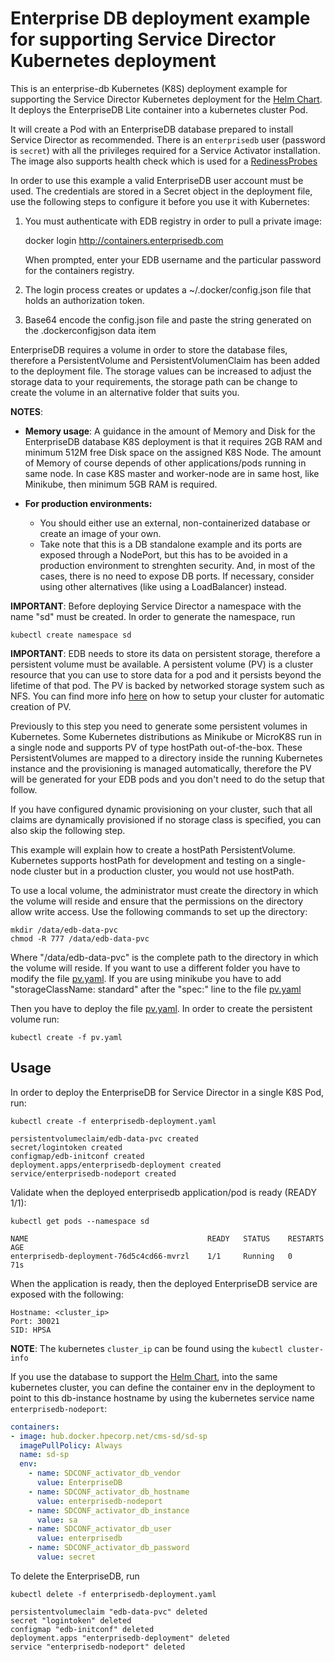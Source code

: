 # Enterprise DB deployment example for supporting Service Director Kubernetes deployment

This is an enterprise-db Kubernetes (K8S) deployment example for supporting the Service Director Kubernetes deployment for the [Helm Chart](/kubernetes/helm). It deploys the EnterpriseDB Lite container into a kubernetes cluster Pod.

It will create a Pod with an EnterpriseDB database prepared to install Service Director as recommended. There is an `enterprisedb` user (password is `secret`) with all the privileges required for a Service Activator installation. The image also supports health check which is used for a [RedinessProbes](https://kubernetes.io/docs/tasks/configure-pod-container/configure-liveness-readiness-probes/)

In order to use this example a valid EnterpriseDB user account must be used. The credentials are stored in a Secret object in the deployment file, use the following steps to configure it before you use it with Kubernetes:

1. You must authenticate with EDB registry in order to pull a private image:

    docker login http://containers.enterprisedb.com

    When prompted, enter your EDB username and the particular password for the containers registry.

2. The login process creates or updates a ~/.docker/config.json file that holds an authorization token.

3. Base64 encode the config.json file and paste the string generated on the .dockerconfigjson data item

EnterpriseDB requires a volume in order to store the database files, therefore a PersistentVolume and PersistentVolumenClaim has been added to the deployment file. The storage values can be increased to adjust the storage data to your requirements, the storage path can be change to create the volume in an alternative folder that suits you.

**NOTES**:
- **Memory usage**: A guidance in the amount of Memory and Disk for the EnterpriseDB database K8S deployment is that it requires 2GB RAM and minimum 512M free Disk space on the assigned K8S Node. The amount of Memory of course depends of other applications/pods running in same node. In case K8S master and worker-node are in same host, like Minikube, then minimum 5GB RAM is required.

- **For production environments:**
  - You should either use an external, non-containerized database or create an image of your own.
  - Take note that this is a DB standalone example and its ports are exposed through a NodePort, but this has to be avoided in a production environment to strenghten security. And, in most of the cases, there is no need to expose DB ports. If necessary, consider using other alternatives (like using a LoadBalancer) instead.

**IMPORTANT**: Before deploying Service Director a namespace with the name "sd" must be created. In order to generate the namespace, run

    kubectl create namespace sd

**IMPORTANT**: EDB needs to store its data on persistent storage, therefore a persistent volume must be available.
A persistent volume (PV) is a cluster resource that you can use to store data for a pod and it persists beyond the lifetime of that pod. The PV is backed by networked storage system such as  NFS. You can find more info [here](../../docs/PersistentVolumes.md) on how to setup your cluster for automatic creation of PV.

Previously to this step you need to generate some persistent volumes in Kubernetes. Some Kubernetes distributions as Minikube or MicroK8S run in a single node and supports PV of type hostPath out-of-the-box. These PersistentVolumes are mapped to a directory inside the running Kubernetes instance and the provisioning is managed automatically, therefore the PV will be generated for your EDB pods and you don't need to do the setup that follow.

If you have configured dynamic provisioning on your cluster, such that all claims are dynamically provisioned if no storage class is specified, you can also skip the following step.

This example will explain how to create a hostPath PersistentVolume. Kubernetes supports hostPath for development and testing on a single-node cluster but in a production cluster, you would not use hostPath.

To use a local volume, the administrator must create the directory in which the volume will reside and ensure that the permissions on the directory allow write access. Use the following commands to set up the directory:

    mkdir /data/edb-data-pvc
    chmod -R 777 /data/edb-data-pvc

Where "/data/edb-data-pvc" is the complete path to the directory in which the volume will reside. If you want to use a different folder you have to modify the file [pv.yaml](./pv.yaml).
If you are using minikube you have to add "storageClassName: standard" after the "spec:" line to the file [pv.yaml](./pv.yaml)

Then you have to deploy the file [pv.yaml](./pv.yaml). In order to create the persistent volume run:

    kubectl create -f pv.yaml

## Usage

In order to deploy the EnterpriseDB for Service Director in a single K8S Pod, run:

    kubectl create -f enterprisedb-deployment.yaml

```
persistentvolumeclaim/edb-data-pvc created
secret/logintoken created
configmap/edb-initconf created
deployment.apps/enterprisedb-deployment created
service/enterprisedb-nodeport created
```

Validate when the deployed enterprisedb application/pod is ready (READY 1/1):

    kubectl get pods --namespace sd

```
NAME                                        READY   STATUS    RESTARTS   AGE
enterprisedb-deployment-76d5c4cd66-mvrzl    1/1     Running   0          71s
```

When the application is ready, then the deployed EnterpriseDB service are exposed with the following:

```
Hostname: <cluster_ip>
Port: 30021
SID: HPSA
```

**NOTE**: The kubernetes `cluster_ip` can be found using the `kubectl cluster-info`

If you use the database to support the [Helm Chart](/kubernetes/helm), into the same kubernetes cluster, you can define the container env in the deployment to point to this db-instance hostname by using the kubernetes service name `enterprisedb-nodeport`:

```yaml
containers:
- image: hub.docker.hpecorp.net/cms-sd/sd-sp
  imagePullPolicy: Always
  name: sd-sp
  env:
    - name: SDCONF_activator_db_vendor
      value: EnterpriseDB
    - name: SDCONF_activator_db_hostname
      value: enterprisedb-nodeport
    - name: SDCONF_activator_db_instance
      value: sa
    - name: SDCONF_activator_db_user
      value: enterprisedb
    - name: SDCONF_activator_db_password
      value: secret
```

To delete the EnterpriseDB, run

    kubectl delete -f enterprisedb-deployment.yaml

```
persistentvolumeclaim "edb-data-pvc" deleted
secret "logintoken" deleted
configmap "edb-initconf" deleted
deployment.apps "enterprisedb-deployment" deleted
service "enterprisedb-nodeport" deleted
```

